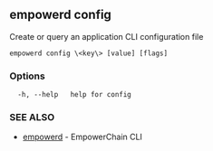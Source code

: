 ## empowerd config

Create or query an application CLI configuration file

```
empowerd config \<key\> [value] [flags]
```

### Options

```
  -h, --help   help for config
```

### SEE ALSO

* [empowerd](empowerd.md)	 - EmpowerChain CLI

